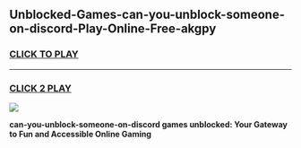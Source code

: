 
## Unblocked-Games-can-you-unblock-someone-on-discord-Play-Online-Free-akgpy
<h3>
<a href="https://premium76.site?title=can-you-unblock-someone-on-discord&ref=26A">CLICK TO PLAY</a></h3>
<hr>

<h3>
<a href="https://premium76.site?title=can-you-unblock-someone-on-discord&ref=26A">CLICK 2 PLAY</a>
  
</h3>

<a href="https://premium76.site?title=can-you-unblock-someone-on-discord&ref=26A"><img src="https://clearcache.store/games.png"></a>


**can-you-unblock-someone-on-discord games unblocked: Your Gateway to Fun and Accessible Online Gaming**
